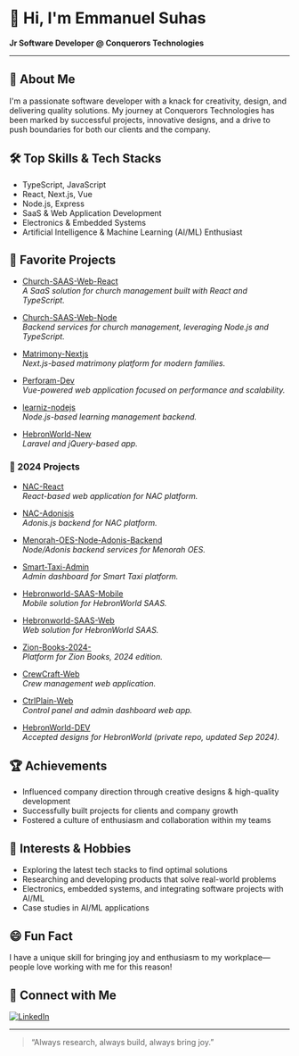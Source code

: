 # 👋 Hi, I'm Emmanuel Suhas

**Jr Software Developer @ Conquerors Technologies**

---

## 🚀 About Me

I'm a passionate software developer with a knack for creativity, design, and delivering quality solutions. My journey at Conquerors Technologies has been marked by successful projects, innovative designs, and a drive to push boundaries for both our clients and the company.

## 🛠️ Top Skills & Tech Stacks

- TypeScript, JavaScript
- React, Next.js, Vue
- Node.js, Express
- SaaS & Web Application Development
- Electronics & Embedded Systems
- Artificial Intelligence & Machine Learning (AI/ML) Enthusiast

## 🌟 Favorite Projects

- [Church-SAAS-Web-React](https://github.com/Conquerors-Team/Church-SAAS-Web-React)  
  *A SaaS solution for church management built with React and TypeScript.*

- [Church-SAAS-Web-Node](https://github.com/Conquerors-Team/Church-SAAS-Web-Node)  
  *Backend services for church management, leveraging Node.js and TypeScript.*

- [Matrimony-Nextjs](https://github.com/Conquerors-Team/Matrimony-Nextjs)  
  *Next.js-based matrimony platform for modern families.*

- [Perforam-Dev](https://github.com/Conquerors-Team/Perforam-Dev)  
  *Vue-powered web application focused on performance and scalability.*

- [learniz-nodejs](https://github.com/Conquerors-Team/learniz-nodejs)  
  *Node.js-based learning management backend.*

- [HebronWorld-New](https://github.com/Conquerors-Team/Hebronworld-New)  
  *Laravel and jQuery-based app.*

### 🚀 2024 Projects

- [NAC-React](https://github.com/Conquerors-Team/NAC-React)  
  *React-based web application for NAC platform.*

- [NAC-Adonisjs](https://github.com/Conquerors-Team/NAC-Adonisjs)  
  *Adonis.js backend for NAC platform.*

- [Menorah-OES-Node-Adonis-Backend](https://github.com/Conquerors-Team/Menorah-OES-Node-Adonis-Backend)  
  *Node/Adonis backend services for Menorah OES.*

- [Smart-Taxi-Admin](https://github.com/Conquerors-Team/Smart-Taxi-Admin)  
  *Admin dashboard for Smart Taxi platform.*

- [Hebronworld-SAAS-Mobile](https://github.com/Conquerors-Team/Hebronworld-SAAS-Mobile)  
  *Mobile solution for HebronWorld SAAS.*

- [Hebronworld-SAAS-Web](https://github.com/Conquerors-Team/Hebronworld-SAAS-Web)  
  *Web solution for HebronWorld SAAS.*

- [Zion-Books-2024-](https://github.com/Conquerors-Team/Zion-Books-2024-)  
  *Platform for Zion Books, 2024 edition.*

- [CrewCraft-Web](https://github.com/Conquerors-Team/CrewCraft-Web)  
  *Crew management web application.*

- [CtrlPlain-Web](https://github.com/Conquerors-Team/CtrlPlain-Web)  
  *Control panel and admin dashboard web app.*

- [HebronWorld-DEV](https://github.com/EmmanuelSuhas/HebronWorld-DEV)  
  *Accepted designs for HebronWorld (private repo, updated Sep 2024).*


## 🏆 Achievements

- Influenced company direction through creative designs & high-quality development
- Successfully built projects for clients and company growth
- Fostered a culture of enthusiasm and collaboration within my teams

## 🎯 Interests & Hobbies

- Exploring the latest tech stacks to find optimal solutions
- Researching and developing products that solve real-world problems
- Electronics, embedded systems, and integrating software projects with AI/ML
- Case studies in AI/ML applications

## 😄 Fun Fact

I have a unique skill for bringing joy and enthusiasm to my workplace—people love working with me for this reason!

## 🤝 Connect with Me

[![LinkedIn](https://img.shields.io/badge/LinkedIn-Emmanuel%20Suhas-blue?logo=linkedin)](https://in.linkedin.com/in/emmanuel-suhas-yalamarthi-441844218)

---

> “Always research, always build, always bring joy.”
